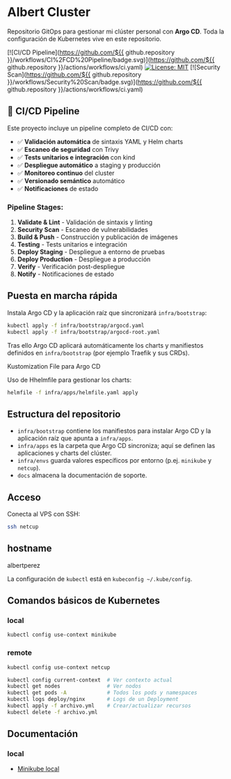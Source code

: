 # Albert Cluster

Repositorio GitOps para gestionar mi clúster personal con **Argo CD**.
Toda la configuración de Kubernetes vive en este repositorio.

[![CI/CD Pipeline](https://github.com/${{ github.repository }}/workflows/CI%2FCD%20Pipeline/badge.svg)](https://github.com/${{ github.repository }}/actions/workflows/ci.yaml)
[![License: MIT](https://img.shields.io/badge/License-MIT-yellow.svg)](https://opensource.org/licenses/MIT)
[![Security Scan](https://github.com/${{ github.repository }}/workflows/Security%20Scan/badge.svg)](https://github.com/${{ github.repository }}/actions/workflows/ci.yaml)

## 🚀 CI/CD Pipeline

Este proyecto incluye un pipeline completo de CI/CD con:

- ✅ **Validación automática** de sintaxis YAML y Helm charts
- ✅ **Escaneo de seguridad** con Trivy
- ✅ **Tests unitarios e integración** con kind
- ✅ **Despliegue automático** a staging y producción
- ✅ **Monitoreo continuo** del cluster
- ✅ **Versionado semántico** automático
- ✅ **Notificaciones** de estado

### Pipeline Stages:

1. **Validate & Lint** - Validación de sintaxis y linting
2. **Security Scan** - Escaneo de vulnerabilidades
3. **Build & Push** - Construcción y publicación de imágenes
4. **Testing** - Tests unitarios e integración
5. **Deploy Staging** - Despliegue a entorno de pruebas
6. **Deploy Production** - Despliegue a producción
7. **Verify** - Verificación post-despliegue
8. **Notify** - Notificaciones de estado

## Puesta en marcha rápida

Instala Argo CD y la aplicación raíz que sincronizará `infra/bootstrap`:

```bash
kubectl apply -f infra/bootstrap/argocd.yaml
kubectl apply -f infra/bootstrap/argocd-root.yaml
```

Tras ello Argo CD aplicará automáticamente los charts y manifiestos
definidos en `infra/bootstrap` (por ejemplo Traefik y sus CRDs). 

Kustomization File para Argo CD

Uso de Hhelmfile para gestionar los charts:

```bash
helmfile -f infra/apps/helmfile.yaml apply
```

## Estructura del repositorio

- `infra/bootstrap` contiene los manifiestos para instalar Argo CD y la
  aplicación raíz que apunta a `infra/apps`.
- `infra/apps` es la carpeta que Argo CD sincroniza; aquí se definen las
  aplicaciones y charts del clúster.
- `infra/envs` guarda valores específicos por entorno (p.ej. `minikube` y
  `netcup`).
- `docs` almacena la documentación de soporte.

## Acceso

Conecta al VPS con SSH:

```bash
ssh netcup
```

## hostname
albertperez 

La configuración de `kubectl` está en `kubeconfig ~/.kube/config`.


## Comandos básicos de Kubernetes

### local
```bash
kubectl config use-context minikube
```
### remote
```bash
kubectl config use-context netcup
```

```bash
kubectl config current-context  # Ver contexto actual
kubectl get nodes               # Ver nodos
kubectl get pods -A             # Todos los pods y namespaces
kubectl logs deploy/nginx       # Logs de un Deployment
kubectl apply -f archivo.yml    # Crear/actualizar recursos
kubectl delete -f archivo.yml
```

## Documentación

### local
- [Minikube local](docs/minikube-local.md)

